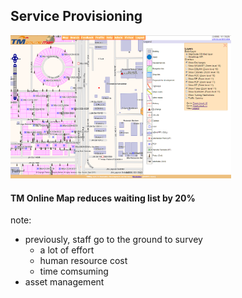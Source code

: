 ##  Service Provisioning

<img style="background:none; border:none; box-shadow:none; float:top ; max-width: 70%; max-height: 70%;" src="resources/tmom-network.png"> <!-- .element: class="fragment" -->

#### TM Online Map reduces waiting list by 20% <!-- .element: class="fragment" -->

note:
- previously, staff go to the ground to survey
  - a lot of effort
  - human resource cost
  - time comsuming
- asset management